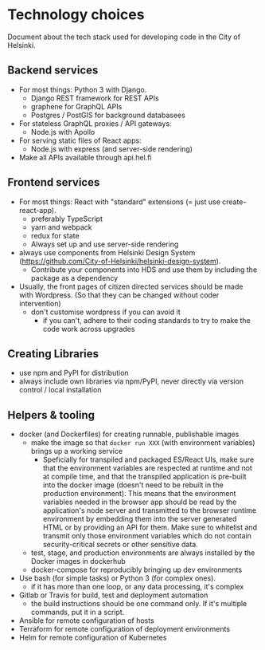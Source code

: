 Technology choices
==================

Document about the tech stack used for developing code in the City of
Helsinki.

Backend services
----------------

- For most things: Python 3 with Django.
  - Django REST framework for REST APIs
  - graphene for GraphQL APIs
  - Postgres / PostGIS for background databasees
- For stateless GraphQL proxies / API gateways:
  - Node.js with Apollo
- For serving static files of React apps:
  - Node.js with express (and server-side rendering)
- Make all APIs available through api.hel.fi

Frontend services
-----------------

- For most things: React with "standard" extensions (= just use
  create-react-app).
  - preferably TypeScript
  - yarn and webpack
  - redux for state
  - Always set up and use server-side rendering
- always use components from Helsinki Design System
  (https://github.com/City-of-Helsinki/helsinki-design-system).
  - Contribute your components into HDS and use them by including the
    package as a dependency
- Usually, the front pages of citizen directed services should be made
  with Wordpress.  (So that they can be changed without coder
  intervention)
  - don't customise wordpress if you can avoid it
    - if you can't, adhere to their coding standards to try to make the
      code work across upgrades

Creating Libraries
------------------

- use npm and PyPI for distribution
- always include own libraries via npm/PyPI, never directly via version
  control / local installation

Helpers & tooling
-----------------

- docker (and Dockerfiles) for creating runnable, publishable images
  - make the image so that `docker run XXX` (with environment variables)
    brings up a working service
    - Speficially for transpiled and packaged ES/React UIs, make sure that the environment variables are respected at runtime and not at compile time, and that the transpiled application is pre-built into the docker image (doesn't need to be rebuilt in the production environment). This means that the environment variables needed in the browser app should be read by the application's node server and transmitted to the browser runtime environment by embedding them into the server generated HTML or by providing an API for them. Make sure to whitelist and transmit only those environment variables which do not contain security-critical secrets or other sensitive data.
  - test, stage, and production environments are always installed by the
    Docker images in dockerhub
  - docker-compose for reproducibly bringing up dev environments
- Use bash (for simple tasks) or Python 3 (for complex ones).
  - if it has more than one loop, or any data processing, it's complex
- Gitlab or Travis for build, test and deployment automation
  - the build instructions should be one command only.  If it's multiple
    commands, put it in a script.
- Ansible for remote configuration of hosts
- Terraform for remote configuration of deployment environments
- Helm for remote configuration of Kubernetes

